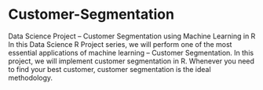 # Customer-Segmentation
Data Science Project – Customer Segmentation using Machine Learning in R
In this Data Science R Project series, we will perform one of the most essential applications of machine learning – Customer Segmentation.
In this project, we will implement customer segmentation in R. Whenever you need to find your best customer, customer segmentation is the ideal methodology.
